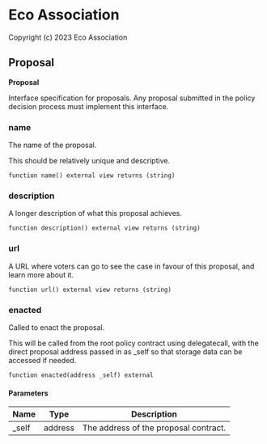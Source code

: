 # Eco Association

Copyright (c) 2023 Eco Association

## Proposal

**Proposal**

Interface specification for proposals. Any proposal submitted in the
policy decision process must implement this interface.

### name

The name of the proposal.

This should be relatively unique and descriptive.

```solidity
function name() external view returns (string)
```

### description

A longer description of what this proposal achieves.

```solidity
function description() external view returns (string)
```

### url

A URL where voters can go to see the case in favour of this proposal,
and learn more about it.

```solidity
function url() external view returns (string)
```

### enacted

Called to enact the proposal.

This will be called from the root policy contract using delegatecall,
with the direct proposal address passed in as _self so that storage
data can be accessed if needed.

```solidity
function enacted(address _self) external
```
#### Parameters

| Name | Type | Description |
| ---- | ---- | ----------- |
| _self | address | The address of the proposal contract. |

